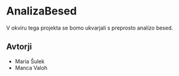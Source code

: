 # AnalizaBesed

V okviru tega projekta se bomo ukvarjali s preprosto analizo besed.

## Avtorji

* Maria Šulek
* Manca Valoh
